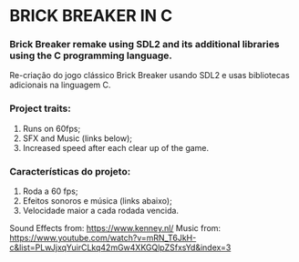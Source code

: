 # BRICK BREAKER IN C

### Brick Breaker remake using SDL2 and its additional libraries using the C programming language.
Re-criação do jogo clássico Brick Breaker usando SDL2 e usas bibliotecas adicionais na linguagem C.

### Project traits:
  1. Runs on 60fps;
  2. SFX and Music (links below);
  3. Increased speed after each clear up of the game.

### Características do projeto:
  1. Roda a 60 fps;
  2. Efeitos sonoros e música (links abaixo);
  3. Velocidade maior a cada rodada vencida.
  
Sound Effects from: https://www.kenney.nl/
Music from: https://www.youtube.com/watch?v=mRN_T6JkH-c&list=PLwJjxqYuirCLkq42mGw4XKGQlpZSfxsYd&index=3
